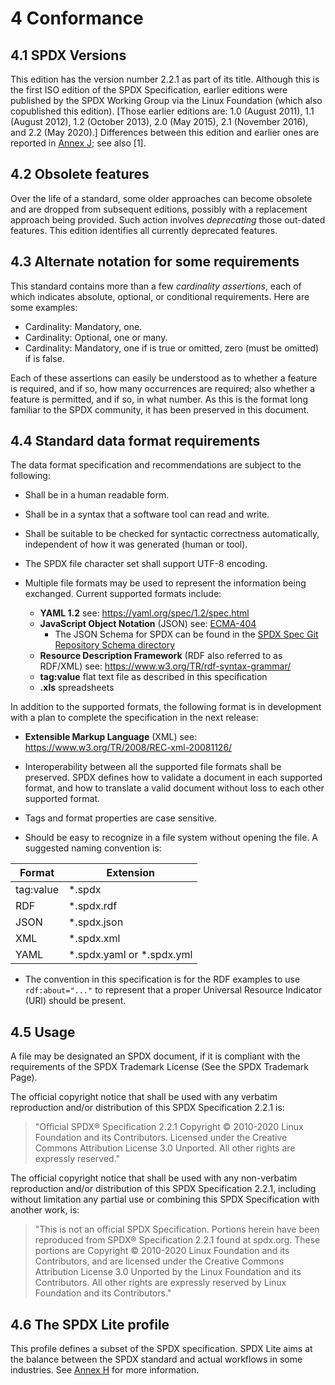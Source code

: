 # 4 Conformance

## 4.1 SPDX Versions <a name="4.1"></a>

This edition has the version number 2.2.1 as part of its title. Although this is the first ISO edition of the SPDX Specification, earlier editions were published by the SPDX Working Group via the Linux Foundation (which also copublished this edition). [Those earlier editions are: 1.0 (August 2011), 1.1 (August 2012), 1.2 (October 2013), 2.0 (May 2015), 2.1 (November 2016), and 2.2 (May 2020).] Differences between this edition and earlier ones are reported in [Annex J](diffs-from-previous-editions.md); see also [1].

## 4.2 Obsolete features <a name="4.2"></a>

Over the life of a standard, some older approaches can become obsolete and are dropped from subsequent editions, possibly with a replacement approach being provided. Such action involves *deprecating* those out-dated features. This edition identifies all currently deprecated features.

## 4.3 Alternate notation for some requirements <a name="4.3"></a>

This standard contains more than a few *cardinality assertions*, each of which indicates absolute, optional, or conditional requirements. Here are some examples:

* Cardinality: Mandatory, one.
* Cardinality: Optional, one or many.
* Cardinality: Mandatory, one if <condition> is true or <feature> omitted, zero (must be omitted) if <condition> is false.

Each of these assertions can easily be understood as to whether a feature is required, and if so, how many occurrences are required; also whether a feature is permitted, and if so, in what number. As this is the format long familiar to the SPDX community, it has been preserved in this document.

## 4.4 Standard data format requirements <a name="4.4"></a>

The data format specification and recommendations are subject to the following:

* Shall be in a human readable form.

* Shall be in a syntax that a software tool can read and write.

* Shall be suitable to be checked for syntactic correctness automatically, independent of how it was generated (human or tool).

* The SPDX file character set shall support UTF-8 encoding.

* Multiple file formats may be used to represent the information being exchanged. Current supported formats include:
  * **YAML 1.2** see: <https://yaml.org/spec/1.2/spec.html>
  * **JavaScript Object Notation** (JSON) see: [ECMA-404](https://www.ecma-international.org/publications/files/ECMA-ST/ECMA-404.pdf)
    * The JSON Schema for SPDX can be found in the [SPDX Spec Git Repository Schema directory](https://github.com/spdx/spdx-spec/blob/master/schemas/spdx-schema.json)
  * **Resource Description Framework** (RDF also referred to as RDF/XML) see: <https://www.w3.org/TR/rdf-syntax-grammar/>
  * **tag:value** flat text file as described in this specification
  * **.xls** spreadsheets

In addition to the supported formats, the following format is in development with a plan to complete the specification in the next release:

* **Extensible Markup Language** (XML) see: https://www.w3.org/TR/2008/REC-xml-20081126/

* Interoperability between all the supported file formats shall be preserved. SPDX defines how to validate a document in each supported format, and how to translate a valid document without loss to each other supported format.

* Tags and format properties are case sensitive.

* Should be easy to recognize in a file system without opening the file. A suggested naming convention is:

| Format      | Extension   |
| ----------- | ----------- |
| tag:value   | \*.spdx      |
| RDF         | \*.spdx.rdf  |
| JSON        | \*.spdx.json |
| XML         | \*.spdx.xml  |
| YAML        | \*.spdx.yaml or \*.spdx.yml |

* The convention in this specification is for the RDF examples to use `rdf:about="..."` to represent that a proper Universal Resource Indicator (URI) should be present.

## 4.5 Usage <a name="4.5"></a>

A file may be designated an SPDX document, if it is compliant with the requirements of the SPDX Trademark License (See the SPDX Trademark Page).

The official copyright notice that shall be used with any verbatim reproduction and/or distribution of this SPDX Specification 2.2.1 is:

> "Official SPDX® Specification 2.2.1 Copyright © 2010-2020 Linux Foundation and its Contributors. Licensed under the Creative Commons Attribution License 3.0 Unported. All other rights are expressly reserved."

The official copyright notice that shall be used with any non-verbatim reproduction and/or distribution of this SPDX Specification 2.2.1, including without limitation any partial use or combining this SPDX Specification with another work, is:

> "This is not an official SPDX Specification. Portions herein have been reproduced from SPDX® Specification 2.2.1 found at spdx.org. These portions are Copyright © 2010-2020 Linux Foundation and its Contributors, and are licensed under the Creative Commons Attribution License 3.0 Unported by the Linux Foundation and its Contributors. All other rights are expressly reserved by Linux Foundation and its Contributors."

## 4.6 The SPDX Lite profile <a name="4.6"></a>

This profile defines a subset of the SPDX specification. SPDX Lite aims at the balance between the SPDX standard and actual workflows in some industries. See [Annex H](appendix-VIII-SPDX-Lite.md) for more information.
